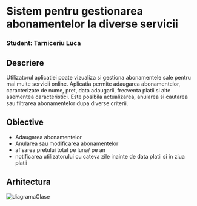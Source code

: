 # Sistem pentru gestionarea abonamentelor la diverse servicii
### Student: Tarniceriu Luca

## Descriere

Utilizatorul aplicatiei poate vizualiza si gestiona abonamentele sale pentru mai multe servicii online.
Aplicatia permite adaugarea abonamentelor, caracterizate de nume, pret, data adaugarii, frecventa platii si alte asementea caracteristici. Este posibila actualizarea, anularea si cautarea sau filtrarea abonamentelor dupa diverse criterii.


## Obiective

* Adaugarea abonamentelor
* Anularea sau modificarea abonamentelor
* afisarea pretului total pe luna/ pe an
* notificarea utilizatorului cu cateva zile inainte de data platii si in ziua platii

## Arhitectura


![diagramaClase](https://github.com/TarniceriuLuca/mySubDirectory.git/blob/main/classDiagram.png)
